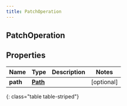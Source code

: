```yaml
---
title: PatchOperation
---
```

## PatchOperation


## Properties

| Name | Type | Description | Notes |
| ------------ | ------------- | ------------- | ------------- |
| **path** | [**Path**](Path.html) |  |  [optional] |
{: class="table table-striped"}



